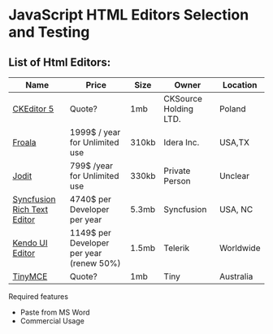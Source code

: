 # JavaScript HTML Editors Selection and Testing

## List of Html Editors:

| Name                                                                                                   | Price                                    | Size  | Owner                 | Location  |
|--------------------------------------------------------------------------------------------------------|------------------------------------------|-------|-----------------------|-----------|
| [CKEditor 5](https://ckeditor.com/)                                                                    | Quote?                                   | 1mb   | CKSource Holding LTD. | Poland    |
| [Froala](https://froala.com/)                                                                          | 1999$ / year for Unlimited use           | 310kb | Idera Inc.            | USA,TX    |
| [Jodit](https://xdsoft.net/jodit)                                                                      | 799$ /year for Unlimited use             | 330kb | Private Person        | Unclear   |
| [Syncfusion Rich Text Editor](https://ej2.syncfusion.com/demos/#/material/rich-text-editor/tools.html) | 4740$ per Developer per year             | 5.3mb | Syncfusion            | USA, NC   |
| [Kendo UI Editor](https://www.telerik.com/kendo-react-ui/components/editor/)                           | 1149$ per Developer per year (renew 50%) | 1.5mb | Telerik               | Worldwide |
| [TinyMCE](https://www.tiny.cloud/)                                                                     | Quote?                                   | 1mb   | Tiny                  | Australia |


Required features 
- Paste from MS Word
- Commercial Usage


